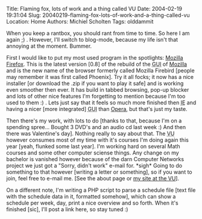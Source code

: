 Title: Flaming fox, lots of work and a thing called VU
Date: 2004-02-19 19:31:04
Slug: 20040219-flaming-fox-lots-of-work-and-a-thing-called-vu
Location: Home
Authors: Michiel Scholten
Tags: olddammit

<p>When you keep a rantbox, you should rant from time to time. So here I am again ;) . However, I'll switch to blog-mode, because my life isn't that annoying at the moment. Bummer.</p>
<p>First I would like to put my most used program in the spotlights: <a href="http://texturizer.net/firefox/index.html">Mozilla Firefox</a>. This is the latest version [0.8] of the rebuild of the <acronym title="Graphical User Interface">GUI</acronym> of <a href="http://www.mozilla.org">Mozilla</a> and is the new name of the browser formerly called Mozilla Firebird [people may remember it was first called Phoenix]. Try it all focks; it now has a nice installer [or download the .zip if you want to play it safe] and is working even smoother then ever. It has build in tabbed browsing, pop-up blocker and lots of other nice features I'm forgetting to mention because I'm too used to them :) . Lets just say that it feels so much more finished then <acronym title="Internet Explorer">IE</acronym> and having a nicer [more integrated] <acronym title="Graphical User Interface">GUI</acronym> than <a href="http://www.opera.com">Opera</a>, but that's just my taste.</p>
<p>Then there's my work, with lots to do [thanks to that, because I'm on a spending spree... Bought 3 DVD's and an audio cd last week :) And then there was Valentine's day]. Nothing really to say about that. The <acronym title="Vrije Universiteit">VU</acronym> however consumes most of my time with it's courses I'm doing again this year [yeah, flunked some last year]. I'm working hard on several Math courses and some other computer sciense things. Any change on my bachelor is vanished however because of the darn Computer Networks project we just got a "Sorry, didn't work" e-mail for. *sigh* Going to do something to that however [writing a letter or something], so if you want to join, feel free to e-mail me. [See the about page or <a href="http://www.cs.vu.nl/~mbscholt/">my site at the VU</a>].</p>
<p>On a different note, I'm writing a PHP script to parse a schedule file [text file with the schedule data in it, formatted somehow], which can show a schedule per week, day, print a nice overview and so forth. When it's finished [sic], I'll post a link here, so stay tuned :)</p>